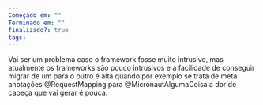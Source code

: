 ```yaml
---
Começado em: ""
Terminado em: ""
finalizado?: true
tags:
---
```

Vai ser um problema caso o framework fosse muito intrusivo, mas atualmente os frameworks são pouco intrusivos e a facilidade de conseguir migrar de um para o outro é alta quando por exemplo se trata de meta anotações @RequestMapping para @MicronautAlgumaCoisa a dor de cabeça que vai gerar é pouca.
